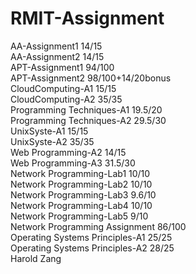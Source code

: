 # RMIT-Assignment
AA-Assignment1              14/15</br>
AA-Assignment2              14/15</br>
APT-Assignment1             94/100</br>
APT-Assignment2             98/100+14/20bonus</br>
CloudComputing-A1           15/15</br>
CloudComputing-A2           35/35</br>
Programming Techniques-A1   19.5/20</br>
Programming Techniques-A2   29.5/30</br>
UnixSyste-A1                15/15</br>
UnixSyste-A2                35/35</br>
Web Programming-A2          14/15</br>
Web Programming-A3          31.5/30</br>
Network Programming-Lab1    10/10</br>
Network Programming-Lab2    10/10</br>
Network Programming-Lab3    9.6/10</br>
Network Programming-Lab4    10/10</br>
Network Programming-Lab5    9/10</br>
Network Programming Assignment  86/100</br>
Operating Systems Principles-A1 25/25</br>
Operating Systems Principles-A2 28/25</br>
Harold Zang



